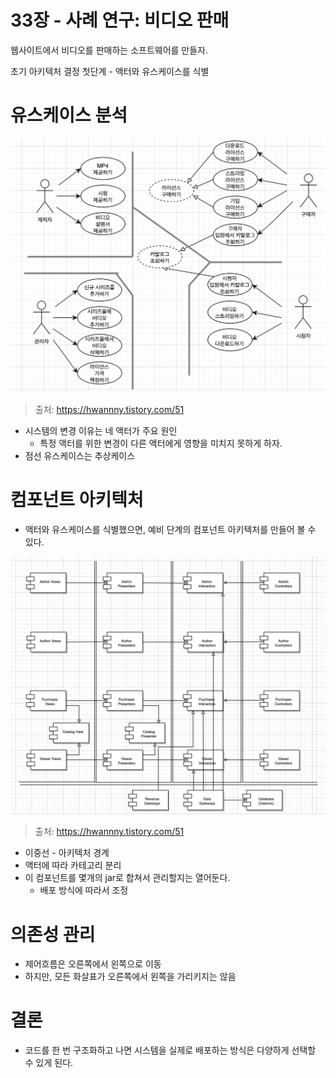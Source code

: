 # 33장 - 사례 연구: 비디오 판매

웹사이트에서 비디오를 판매하는 소프트웨어를 만들자.

초기 아키텍처 결정 첫단계 - 액터와 유스케이스를 식별

# 유스케이스 분석

![chatper34-1.png](./images/chapter34-1.png)

> 출처: https://hwannny.tistory.com/51
> 
- 시스템의 변경 이유는 네 액터가 주요 원인
    - 특정 액터를 위한 변경이 다른 액터에게 영향을 미치지 못하게 하자.
- 점선 유스케이스는 추상케이스

# 컴포넌트 아키텍처

- 액터와 유스케이스를 식별했으면, 예비 단계의 컴포넌트 아키텍처를 만들어 볼 수 있다.

![chatper34-2.png](./images/chapter34-2.png)

> 출처: https://hwannny.tistory.com/51
> 

- 이중선 - 아키텍처 경계
- 액터에 따라 카테고리 분리
- 이 컴포넌트를 몇개의 jar로 합쳐서 관리할지는 열어둔다.
    - 배포 방식에 따라서 조정

# 의존성 관리

- 제어흐름은 오른쪽에서 왼쪽으로 이동
- 하지만, 모든 화살표가 오른쪽에서 왼쪽을 가리키지는 않음

# 결론

- 코드를 한 번 구조화하고 나면 시스템을 실제로 배포하는 방식은 다양하게 선택할 수 있게 된다.
